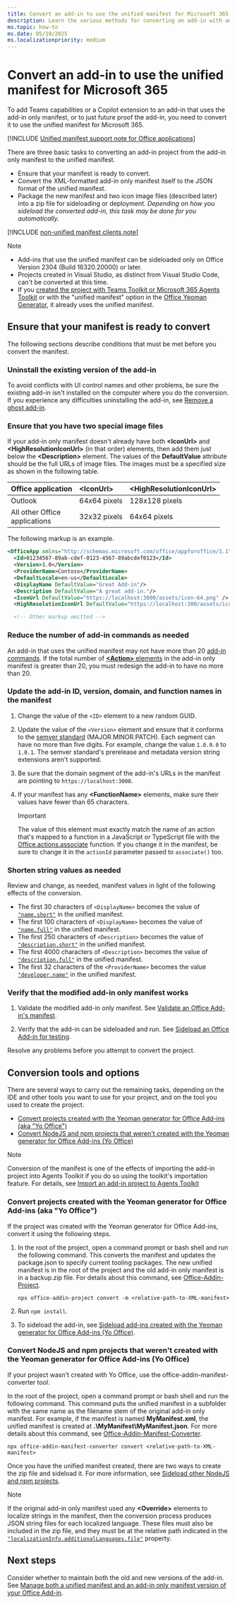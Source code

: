 ```yaml
---
title: Convert an add-in to use the unified manifest for Microsoft 365
description: Learn the various methods for converting an add-in with an add-in only manifest to the unified manifest for Microsoft 365 and sideload the add-in.
ms.topic: how-to
ms.date: 05/19/2025
ms.localizationpriority: medium
---
```


# Convert an add-in to use the unified manifest for Microsoft 365

To add Teams capabilities or a Copilot extension to an add-in that uses the add-in only manifest, or to just future proof the add-in, you need to convert it to use the unified manifest for Microsoft 365.

   [!INCLUDE [Unified manifest support note for Office applications](../includes/unified-manifest-support-note.md)]

There are three basic tasks to converting an add-in project from the add-in only manifest to the unified manifest.

- Ensure that your manifest is ready to convert.
- Convert the XML-formatted add-in only manifest itself to the JSON format of the unified manifest.
- Package the new manifest and two icon image files (described later) into a zip file for sideloading or deployment. *Depending on how you sideload the converted add-in, this task may be done for you automatically.*

[!INCLUDE [non-unified manifest clients note](../includes/non-unified-manifest-clients.md)]

> [!NOTE]
>
> - Add-ins that use the unified manifest can be sideloaded only on Office Version 2304 (Build 16320.20000) or later.
> - Projects created in Visual Studio, as distinct from Visual Studio Code, can't be converted at this time.
> - If you [created the project with Teams Toolkit or Microsoft 365 Agents Toolkit](teams-toolkit-overview.md) or with the "unified manifest" option in the [Office Yeoman Generator](yeoman-generator-overview.md), it already uses the unified manifest.

## Ensure that your manifest is ready to convert

The following sections describe conditions that must be met before you convert the manifest.

### Uninstall the existing version of the add-in

To avoid conflicts with UI control names and other problems, be sure the existing add-in isn't installed on the computer where you do the conversion. If you experience any difficulties uninstalling the add-in, see [Remove a ghost add-in](../testing/uninstall-add-in.md#remove-a-ghost-add-in).

### Ensure that you have two special image files

If your add-in only manifest doesn't already have both **\<IconUrl\>** and **\<HighResolutionIconUrl\>** (in that order) elements, then add them just below the **\<Description\>** element. The values of the **DefaultValue** attribute should be the full URLs of image files. The images must be a specified size as shown in the following table.

|Office application|\<IconUrl\>|\<HighResolutionIconUrl\>|
|:---------------|:---------------|:---------------|
|Outlook|64x64 pixels|128x128 pixels|
|All other Office</br>applications|32x32 pixels|64x64 pixels|

The following markup is an example.

```xml
<OfficeApp xmlns="http://schemas.microsoft.com/office/appforoffice/1.1" xmlns:xsi="http://www.w3.org/2001/XMLSchema-instance" xsi:type="MailApp">
  <Id>01234567-89ab-cdef-0123-4567-89abcdef0123</Id>
  <Version>1.0</Version>
  <ProviderName>Contoso</ProviderName>
  <DefaultLocale>en-us</DefaultLocale>
  <DisplayName DefaultValue="Great Add-in"/>
  <Description DefaultValue="A great add-in."/>
  <IconUrl DefaultValue="https://localhost:3000/assets/icon-64.png" />
  <HighResolutionIconUrl DefaultValue="https://localhost:300/assets/icon-128.png" />

  <!-- Other markup omitted -->
```

### Reduce the number of add-in commands as needed

An add-in that uses the unified manifest may not have more than 20 [add-in commands](../design/add-in-commands.md). If the total number of [**\<Action\>** elements](/javascript/api/manifest/action) in the add-in only manifest is greater than 20, you must redesign the add-in to have no more than 20.

### Update the add-in ID, version, domain, and function names in the manifest

1. Change the value of the `<ID>` element to a new random GUID.

1. Update the value of the `<Version>` element and ensure that it conforms to the [semver standard](https://semver.org/) (MAJOR.MINOR.PATCH). Each segment can have no more than five digits. For example, change the value `1.0.0.0` to `1.0.1`. The semver standard's prerelease and metadata version string extensions aren't supported.

1. Be sure that the domain segment of the add-in's URLs in the manifest are pointing to `https://localhost:3000`.

1. If your manifest has any **\<FunctionName\>** elements, make sure their values have fewer than 65 characters.

   > [!IMPORTANT]
   > The value of this element must exactly match the name of an action that's mapped to a function in a JavaScript or TypeScript file with the [Office.actions.associate](/javascript/api/office/office.actions#office-office-actions-associate-member(1)) function. If you change it in the manifest, be sure to change it in the `actionId` parameter passed to `associate()` too.

### Shorten string values as needed

Review and change, as needed, manifest values in light of the following effects of the conversion.

- The first 30 characters of `<DisplayName>` becomes the value of [`"name.short"`](/microsoft-365/extensibility/schema/root-name#short) in the unified manifest.
- The first 100 characters of `<DisplayName>` becomes the value of [`"name.full"`](/microsoft-365/extensibility/schema/root-name#full) in the unified manifest.
- The first 250 characters of `<Description>` becomes the value of [`"description.short"`](/microsoft-365/extensibility/schema/root-description#short) in the unified manifest.
- The first 4000 characters of `<Description>` becomes the value of [`"description.full"`](/microsoft-365/extensibility/schema/root-description#full) in the unified manifest.
- The first 32 characters of the `<ProviderName>` becomes the value [`"developer.name"`](/microsoft-365/extensibility/schema/root-developer#name) in the unified manifest.

### Verify that the modified add-in only manifest works

1. Validate the modified add-in only manifest. See [Validate an Office Add-in's manifest](../testing/troubleshoot-manifest.md).

1. Verify that the add-in can be sideloaded and run. See [Sideload an Office Add-in for testing](../testing/test-debug-office-add-ins.md#sideload-an-office-add-in-for-testing).

Resolve any problems before you attempt to convert the project.

## Conversion tools and options

There are several ways to carry out the remaining tasks, depending on the IDE and other tools you want to use for your project, and on the tool you used to create the project.

- [Convert projects created with the Yeoman generator for Office Add-ins (aka "Yo Office")](#convert-projects-created-with-the-yeoman-generator-for-office-add-ins-aka-yo-office)
- [Convert NodeJS and npm projects that weren't created with the Yeoman generator for Office Add-ins (Yo Office)](#convert-nodejs-and-npm-projects-that-werent-created-with-the-yeoman-generator-for-office-add-ins-yo-office)

> [!NOTE]
> Conversion of the manifest is one of the effects of importing the add-in project into Agents Toolkit if you do so using the toolkit's importation feature. For details, see [Import an add-in project to Agents Toolkit](import-teams-toolkit.md) 

### Convert projects created with the Yeoman generator for Office Add-ins (aka "Yo Office")

If the project was created with the Yeoman generator for Office Add-ins, convert it using the following steps.

1. In the root of the project, open a command prompt or bash shell and run the following command. This converts the manifest and updates the package.json to specify current tooling packages. The new unified manifest is in the root of the project and the old add-in only manifest is in a backup.zip file. For details about this command, see [Office-Addin-Project](https://www.npmjs.com/package/office-addin-project).

    ```command&nbsp;line
    npx office-addin-project convert -m <relative-path-to-XML-manifest>
    ```

1. Run `npm install`.
1. To sideload the add-in, see [Sideload add-ins created with the Yeoman generator for Office Add-ins (Yo Office)](../testing/sideload-add-in-with-unified-manifest.md#sideload-add-ins-created-with-the-yeoman-generator-for-office-add-ins-yo-office).

### Convert NodeJS and npm projects that weren't created with the Yeoman generator for Office Add-ins (Yo Office)

If your project wasn't created with Yo Office, use the office-addin-manifest-converter tool.

In the root of the project, open a command prompt or bash shell and run the following command. This command puts the unified manifest in a subfolder with the same name as the filename stem of the original add-in only manifest. For example, if the manifest is named **MyManifest.xml**, the unified manifest is created at **.\MyManifest\MyManifest.json**. For more details about this command, see [Office-Addin-Manifest-Converter](https://www.npmjs.com/package/office-addin-manifest-converter).

```command&nbsp;line
npx office-addin-manifest-converter convert <relative-path-to-XML-manifest>
```

Once you have the unified manifest created, there are two ways to create the zip file and sideload it. For more information, see [Sideload other NodeJS and npm projects](../testing/sideload-add-in-with-unified-manifest.md#sideload-other-nodejs-and-npm-projects).

> [!NOTE]
> If the original add-in only manifest used any **\<Override\>** elements to localize strings in the manifest, then the conversion process produces JSON string files for each localized language. These files must also be included in the zip file, and they must be at the relative path indicated in the [`"localizationInfo.additionalLanguages.file"`](/microsoft-365/extensibility/schema/root-localization-info-additional-languages#file) property.

## Next steps

Consider whether to maintain both the old and new versions of the add-in. See [Manage both a unified manifest and an add-in only manifest version of your Office Add-in](../concepts/duplicate-legacy-metaos-add-ins.md).
